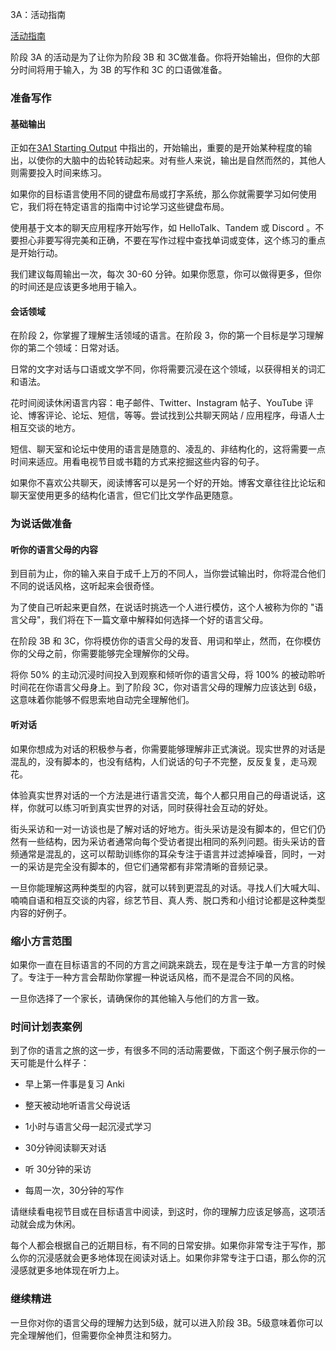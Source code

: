 3A：活动指南

[活动指南](https://refold.la/roadmap/stage-3/a/activity-guide)

阶段 3A 的活动是为了让你为阶段 3B 和 3C做准备。你将开始输出，但你的大部分时间将用于输入，为 3B 的写作和 3C 的口语做准备。

### 准备写作

#### 基础输出

正如在[3A1 Starting Output]() 中指出的，开始输出，重要的是开始某种程度的输出，以使你的大脑中的齿轮转动起来。对有些人来说，输出是自然而然的，其他人则需要投入时间来练习。

如果你的目标语言使用不同的键盘布局或打字系统，那么你就需要学习如何使用它，我们将在特定语言的指南中讨论学习这些键盘布局。

使用基于文本的聊天应用程序开始写作，如 HelloTalk、Tandem 或 Discord 。不要担心非要写得完美和正确，不要在写作过程中查找单词或变体，这个练习的重点是开始行动。

我们建议每周输出一次，每次 30-60 分钟。如果你愿意，你可以做得更多，但你的时间还是应该更多地用于输入。

#### 会话领域

在阶段 2，你掌握了理解生活领域的语言。在阶段 3，你的第一个目标是学习理解你的第二个领域：日常对话。

日常的文字对话与口语或文学不同，你将需要沉浸在这个领域，以获得相关的词汇和语法。

花时间阅读休闲语言内容：电子邮件、Twitter、Instagram 帖子、YouTube 评论、博客评论、论坛、短信，等等。尝试找到公共聊天网站 / 应用程序，母语人士相互交谈的地方。

短信、聊天室和论坛中使用的语言是随意的、凌乱的、非结构化的，这将需要一点时间来适应。用看电视节目或书籍的方式来挖掘这些内容的句子。

如果你不喜欢公共聊天，阅读博客可以是另一个好的开始。博客文章往往比论坛和聊天室使用更多的结构化语言，但它们比文学作品更随意。

### 为说话做准备

#### 听你的语言父母的内容

到目前为止，你的输入来自于成千上万的不同人，当你尝试输出时，你将混合他们不同的说话风格，这听起来会很奇怪。

为了使自己听起来更自然，在说话时挑选一个人进行模仿，这个人被称为你的 "语言父母"，我们将在下一篇文章中解释如何选择一个好的语言父母。

在阶段 3B 和 3C，你将模仿你的语言父母的发音、用词和举止，然而，在你模仿你的父母之前，你需要能够完全理解你的父母。

将你 50% 的主动沉浸时间投入到观察和倾听你的语言父母，将 100% 的被动聆听时间花在你语言父母身上。到了阶段 3C，你对语言父母的理解力应该达到 6级，这意味着你能够不假思索地自动完全理解他们。

#### 听对话

如果你想成为对话的积极参与者，你需要能够理解非正式演说。现实世界的对话是混乱的，没有脚本的，也没有结构，人们说话的句子不完整，反反复复，走马观花。

体验真实世界对话的一个方法是进行语言交流，每个人都只用自己的母语说话，这样，你就可以练习听到真实世界的对话，同时获得社会互动的好处。

街头采访和一对一访谈也是了解对话的好地方。街头采访是没有脚本的，但它们仍然有一些结构，因为采访者通常向每个受访者提出相同的系列问题。街头采访的音频通常是混乱的，这可以帮助训练你的耳朵专注于语言并过滤掉噪音，同时，一对一的采访是完全没有脚本的，但它们通常都有非常清晰的音频记录。

一旦你能理解这两种类型的内容，就可以转到更混乱的对话。寻找人们大喊大叫、喃喃自语和相互交谈的内容，综艺节目、真人秀、脱口秀和小组讨论都是这种类型内容的好例子。

### 缩小方言范围

如果你一直在目标语言的不同的方言之间跳来跳去，现在是专注于单一方言的时候了。专注于一种方言会帮助你掌握一种说话风格，而不是混合不同的风格。

一旦你选择了一个家长，请确保你的其他输入与他们的方言一致。

### 时间计划表案例

到了你的语言之旅的这一步，有很多不同的活动需要做，下面这个例子展示你的一天可能是什么样子：

- 早上第一件事是复习 Anki

- 整天被动地听语言父母说话

- 1小时与语言父母一起沉浸式学习

- 30分钟阅读聊天对话

- 听 30分钟的采访

- 每周一次，30分钟的写作

请继续看电视节目或在目标语言中阅读，到这时，你的理解力应该足够高，这项活动就会成为休闲。

每个人都会根据自己的近期目标，有不同的日常安排。如果你非常专注于写作，那么你的沉浸感就会更多地体现在阅读对话上。如果你非常专注于口语，那么你的沉浸感就更多地体现在听力上。

### 继续精进

一旦你对你的语言父母的理解力达到5级，就可以进入阶段 3B。5级意味着你可以完全理解他们，但需要你全神贯注和努力。
